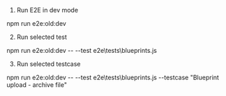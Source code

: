 1. Run E2E in dev mode

npm run e2e:old:dev

2. Run selected test

npm run e2e:old:dev -- --test e2e\tests\blueprints.js

3. Run selected testcase

npm run e2e:old:dev -- --test e2e\tests\blueprints.js --testcase "Blueprint upload - archive file"


